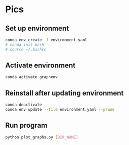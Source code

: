# Pics

## Set up environment

```bash
conda env create -f environment.yaml
# conda init bash
# source ~/.bashrc
```

## Activate environment

```bash
conda activate graphenv
```

## Reinstall after updating environment

```bash
conda deactivate
conda env update --file environment.yaml --prune
```

## Run program

```bash
python plot_graphs.py [DIR_NAME]
```
